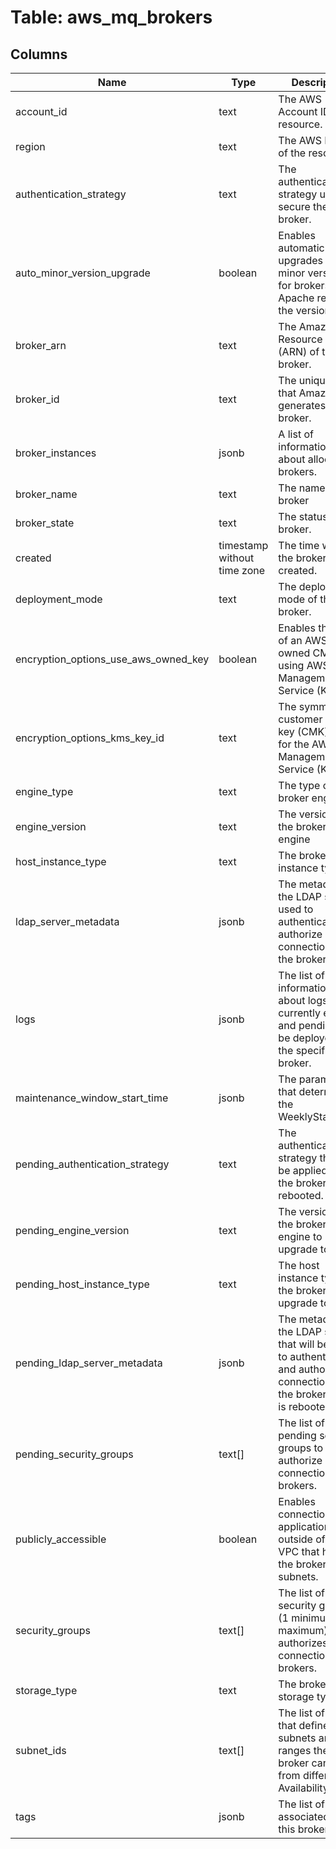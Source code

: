 
# Table: aws_mq_brokers

## Columns
| Name        | Type           | Description  |
| ------------- | ------------- | -----  |
|account_id|text|The AWS Account ID of the resource.|
|region|text|The AWS Region of the resource.|
|authentication_strategy|text|The authentication strategy used to secure the broker.|
|auto_minor_version_upgrade|boolean|Enables automatic upgrades to new minor versions for brokers, as Apache releases the versions.|
|broker_arn|text|The Amazon Resource Name (ARN) of the broker.|
|broker_id|text|The unique ID that Amazon MQ generates for the broker.|
|broker_instances|jsonb|A list of information about allocated brokers.|
|broker_name|text|The name of the broker|
|broker_state|text|The status of the broker.|
|created|timestamp without time zone|The time when the broker was created.|
|deployment_mode|text|The deployment mode of the broker.|
|encryption_options_use_aws_owned_key|boolean|Enables the use of an AWS owned CMK using AWS Key Management Service (KMS).|
|encryption_options_kms_key_id|text|The symmetric customer master key (CMK) to use for the AWS Key Management Service (KMS).|
|engine_type|text|The type of broker engine.|
|engine_version|text|The version of the broker engine|
|host_instance_type|text|The broker's instance type.|
|ldap_server_metadata|jsonb|The metadata of the LDAP server used to authenticate and authorize connections to the broker.|
|logs|jsonb|The list of information about logs currently enabled and pending to be deployed for the specified broker.|
|maintenance_window_start_time|jsonb|The parameters that determine the WeeklyStartTime.|
|pending_authentication_strategy|text|The authentication strategy that will be applied when the broker is rebooted.|
|pending_engine_version|text|The version of the broker engine to upgrade to|
|pending_host_instance_type|text|The host instance type of the broker to upgrade to|
|pending_ldap_server_metadata|jsonb|The metadata of the LDAP server that will be used to authenticate and authorize connections to the broker once it is rebooted.|
|pending_security_groups|text[]|The list of pending security groups to authorize connections to brokers.|
|publicly_accessible|boolean|Enables connections from applications outside of the VPC that hosts the broker's subnets.|
|security_groups|text[]|The list of security groups (1 minimum, 5 maximum) that authorizes connections to brokers.|
|storage_type|text|The broker's storage type.|
|subnet_ids|text[]|The list of groups that define which subnets and IP ranges the broker can use from different Availability Zones|
|tags|jsonb|The list of all tags associated with this broker.|
